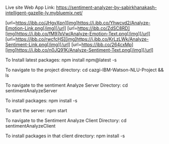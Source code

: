 Live site Web App Link: 
https://sentiment-analyzer-by-sabirkhanakash-intelligent-gazelle-ly.mybluemix.net/


[url=https://ibb.co/JHgvXpn][img]https://i.ibb.co/Yhwcvd2/Analyze-Emotion-Link.png[/img][/url]
[url=https://ibb.co/ZdSC8RD][img]https://i.ibb.co/fM97pVw/Analyze-Emotion-Text.png[/img][/url]
[url=https://ibb.co/rwcfcHS][img]https://i.ibb.co/KrLzLWk/Analyze-Sentiment-Link.png[/img][/url]
[url=https://ibb.co/264cxMp][img]https://i.ibb.co/n0JQ91K/Analyze-Sentiment-Text.png[/img][/url]


To Install latest packages: 
npm install npm@latest -s

To navigate to the project directory: 
cd cazgi-IBM-Watson-NLU-Project && ls

To navigate to the sentiment Analyze Server Directory: 
cd sentimentAnalyzeServer

To install packages: 
npm install -s

To start the server: 
npm start

To navigate to the Sentiment Analyze Client Directory: 
cd sentimentAnalyzeClient

To install packages in that client directory: 
npm install -s